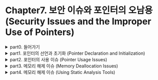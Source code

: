 # Chapter7. 보안 이슈와 포인터의 오남용 (Security Issues and the Improper Use of Pointers)

<details>
<summary>part0. 들어가기</summary>

## part0. 들어가기

- 이 단원의 중요 포인트  
    - 포인터의 선언과 초기화  
    -  부적절한 포인터 사용  
    - 메모리 해제 문제  
- 포인터의 사용에 관한 보안 이슈에 대해 집중   
- 여태까지 '프로그래밍 습관의 관점'에서 포인터와 그 적절한 사용 방법에 대해 이해하였다면 이 단원에서는 '보안 관점'에서 바라보기 
- 운영체제 보안 개선 사항 (이 단원에서는 두 가지만 알아봄)  
    - 주소 영역 배치 랜덤화 (Address Space Layout Randomization)  
    - 데이터 실행 방지 (Data Execution Prevention)  
    - 주소 영역 배치 랜덤화(ASLR) 절차 : 메모리 내 애플리케이션의 데이터 영역(code, stack, heap 포함)을 랜덤하게 배치 함  
        -> 영역 배치를 랜덤화함으로써 공격자가 메모리가 어디에 위치할지 예측하기 어렵게 만들어서 데이터 영역에 접근을 힘들게 할 수 있음  
    - 데이터 실행 방지(DEP) 기법 : 코드가 메모리의 실행 불가능한 영역(stack, heap)에 있을 때 실행 차단  
  
- C언어가 안전한 애플리케이션을 작성하기에 쉽지 않은 주요 원인  
    - C언어는 배열의 영억을 넘어선 영역에 데이터를 기록하는 것을 막지 않음.  
        -> 메모리가 손상되어 보안에 잠재적 취약점이 됨.  
    - 포인터의 부적절한 사용으로 인해 보안 문제를 야기함.  
  
  
- CERT : C와 다른 언어에서의 보안 이슈를 더 포괄적으로 다루며 인터넷 보안 취약점에 대해 연구하는 조직    
</details>
  
  
  
<details>
<summary>part1. 포인터의 선언과 초기화 (Pointer Declaration and Initialization)</summary>

## part1. 포인터의 선언과 초기화 (Pointer Declaration and Initialization)
  
  
</details>

<details>
<summary>part2. 포인터의 사용 이슈 (Pointer Usage Issues)</summary>

## part2. 포인터의 사용 이슈 (Pointer Usage Issues)
~내용~
</details>

<details>
<summary>part3. 메모리 해제 이슈 (Memory Deallocation Issues)</summary>

## part3. 메모리 해제 이슈 (Memory Deallocation Issues)
~내용~
</details>

<details>
<summary>part4. 메모리 해제 이슈 (Using Static Analysis Tools)</summary>

## part4. 메모리 해제 이슈 (Using Static Analysis Tools)
~내용~
</details>
